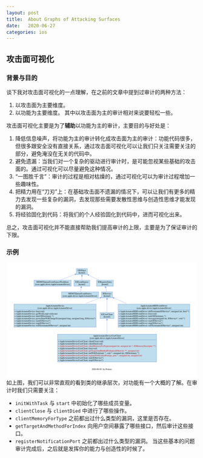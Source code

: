 ```yaml
---
layout: post
title:  About Graphs of Attacking Surfaces
date:   2020-06-27
categories: ios
---
```


## 攻击面可视化

### 背景与目的

谈下我对攻击面可视化的一点理解，在之前的文章中提到过审计的两种方法：
1. 以攻击面为主要维度。
2. 以功能为主要维度。
其中以攻击面为主的审计相对来说要轻松一些。

攻击面可视化主要是为了**辅助**以功能为主的审计，主要目的与好处是：
1. 降低信息噪声，将功能为主的审计转化成攻击面为主的审计：功能代码很多，但很多跟安全没有直接关系，通过攻击面可视化可以让我们只关注需要关注的部分，避免淹没在无关的代码中。
2. 避免遗漏：当我们对一个复杂的驱动进行审计时，是可能忽视某些基础的攻击面的。通过可视化可以尽量避免这种情况。
3. “一图胜千言”：审计的过程是相对枯燥的，通过可视化可以为审计过程增加一些趣味性。
4. 把精力用在“刀刃”上：在基础攻击面不遗漏的情况下，可以让我们有更多的精力去发现一些复杂的漏洞，去发现那些需要发散性思维与创造性思维才能发现的漏洞。
5. 将经验固化到代码：将我们的个人经验固化到代码中，进而可视化出来。

总之，攻击面可视化并不能直接帮助我们提高审计的上限，主要是为了保证审计的下限。

### 示例
![AppleActuatorDriver](/assets/com.apple.driver.AppleActuatorDriver.png)
如上图，我们可以非常直观的看到类的继承层次，对功能有一个大概的了解。在审计时我们只需要关注：
* `initWithTask` 与 `start` 中初始化了哪些成员变量。
* `clientClose` 与 `clientDied` 中进行了哪些操作。
* `clientMemoryForType` 之前都出过什么类型的漏洞，这里是否存在。
* `getTargetAndMethodForIndex` 向用户空间暴露了哪些接口，然后审计这些接口。
* `registerNotificationPort` 之前都出过什么类型的漏洞。
当这些基本的问题审计完成后，之后就是发挥你的能力与创造性的时候了。